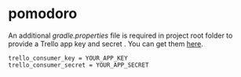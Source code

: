 # pomodoro

An additional *gradle.properties* file is required in project root folder to provide a Trello app key and secret . You can get them [here](https://trello.com/app-key).

```
trello_consumer_key = YOUR_APP_KEY
trello_consumer_secret = YOUR_APP_SECRET
```
